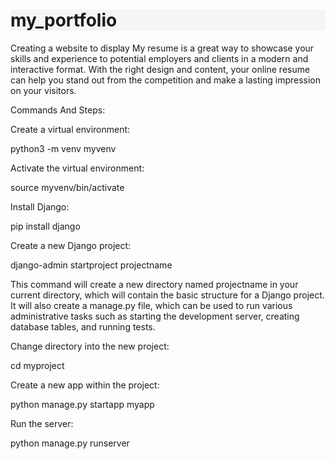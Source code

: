 <h1 style="background-color: #f5f5f5;">my_portfolio</h1>

Creating a website to display My resume is a great way to showcase your skills and experience to potential employers and clients in a modern and interactive format. With the right design and content, your online resume can help you stand out from the competition and make a lasting impression on your visitors.


Commands And Steps:

Create a virtual environment:

python3 -m venv myvenv

Activate the virtual environment:

source myvenv/bin/activate

Install Django:

pip install django

Create a new Django project:

django-admin startproject projectname

This command will create a new directory named projectname in your current directory, which will contain the basic structure for a Django project. It will also create a manage.py file, which can be used to run various administrative tasks such as starting the development server, creating database tables, and running tests.

Change directory into the new project:

cd myproject

Create a new app within the project:

python manage.py startapp myapp


Run the server:

python manage.py runserver



